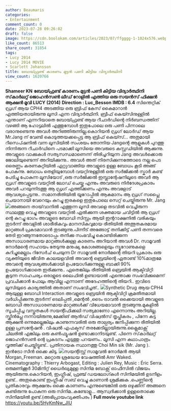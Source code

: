 ```yaml
---
author: Beaumaris
categories:
- Entertainment
comment_count: 0
date: 2023-07-28 09:26:02
draft: false
image: https://cdn.boolokam.com/articles/2023/07/ffgggg-1-1024x576.webp
like_count: 86513
share_count: 31854
tags:
- Lucy 2014
- Lucy 2014 MOVIE
- Scarlett Johansson
title: ബോയ്ഫ്രണ്ട് കാരണം മുട്ടൻ പണി കിട്ടിയ വിദ്യാർത്ഥിനി
view_count: 1620766
---
```


**Shameer KN** **ബോയ്ഫ്രണ്ട് കാരണം മുട്ടൻ പണി കിട്ടിയ വിദ്യാർത്ഥിനി** **സ്‌കാര്‍ലറ്റ് ജൊഹന്‍സണ്‍ ലീഡ് റോളിൽ എത്തിയ ഒരു സയൻസ് ഫിക്ഷൻ ആക്ഷൻ മൂവി** **LUCY (2014)** **Direction : Luc_Besson** **IMDB : 6.4** സിന്തെറ്റിക് ഡ്രഗ് ആയ CPH4 അടങ്ങിയ ഒരു ബ്രിഫ് കേസ് കൈമാറാൻ എത്തിയതായിരുന്നു ലൂസി എന്ന വിദ്യാർത്ഥിനി. ബ്രീഫ് കെയ്സിനുള്ളിൽ എന്താണ് എന്നറിയാതെ ബോയ്ഫ്രണ്ട് ആയ റീചാർഡിന്റെ നിർബന്ധത്തിന് വഴങ്ങി ആ ഹോട്ടലിൽ എത്തുമ്പോൾ ഇതുപോലെ ഒരു പണി പിന്നാലെ വരാനുണ്ടെന്നു അവൾ അറിഞ്ഞിരുന്നില്ല.കൊറിയൻ ഡ്രഗ് ലോർഡ് ആയ Mr.Jang ന് വേണ്ടി കൊടുത്തയക്കപ്പെട്ട ആ ബ്രിഫ് കെയ്സ്... അതുമായി റീസെപ്ഷനിൽ വന്ന ലൂസിയിൽ സംശയം തോന്നിയ Jangന്റെ ആളുകൾ പുറത്തു നിന്നിരുന്ന റീചാർഡിനെ പടമാക്കി ലൂസിയെ അവരുടെ കസ്റ്റഡിയിൽ ആക്കുന്നു. [](https://cdn.boolokam.com/articles/2023/07/fwwww-7.jpg)അവളുടെ വാക്കുകൾ സത്യസന്ധമാണെന്ന് തിരിച്ചറിയുന്ന Jang അവൾക്കൊരു ജോലിയുണ്ടെന്ന് അറിയിക്കുന്നു.. അവൾ അത്‌ നിരസിക്കുന്നത്തോടെ നല്ല പെട ഒരെണ്ണം കരണകുറ്റിയിൽ ഏറ്റുവാങ്ങിയ അവളുടെ ഉള്ള ബോധം കൂടി അങ്ങ് പോകുന്നു. ബോധം തെളിയുമ്പോൾ വയറ്റിനുള്ളിൽ ഒരു സർജിക്കൽ സ്കാർ കണ്ട് പേടിച്ചു പോകുന്ന ലൂസിയോട് ,ഒരു സർജിക്കൽ ഇമ്പ്ലാന്റേഷനിലൂടെ അവർ ആ ഡ്രഗ് അവളുടെ വയറ്റിൽ ലോഡ് ചെയ്തു എന്നും അവരുടെ നിർദേശപ്രകാരം അവർ പറയുന്നിടത്തു ആ ഡ്രഗ് എത്തിക്കണം എന്നും അവളോട് ആവശ്യപ്പെടുന്നു.. സമാനരീതിയിൽ യൂറോപ്പിൽ ആകമാനം ആ ഡ്രഗ് സപ്ലൈ ചെയാനായി വേറെയും കുറച്ചു ഇരകളെ ഇതുപോലെ സെറ്റ് ചെയ്തിരുന്നു Mr. Jang [![](https://cdn.boolokam.com/articles/2023/07/ffgggg-1-1024x576.webp)](https://cdn.boolokam.com/articles/2023/07/ffgggg-1.webp)അങ്ങനെ തായ്‌വാനിൽ എത്തുന്ന ലൂസി അവളെ തടവിൽ വെച്ചിരുന്ന സ്ഥലത്തു വെച്ചു അവളുടെ വയറ്റിൽ ഏൽക്കുന്ന ശക്തമായ ചവിട്ടിൽ ആ ഡ്രഗ് ന്റെ കുറച്ചു ഭാഗം അവളുടെ ബോഡി സിസ്റ്റം ആയി ഇന്ററാക്ഷനിൽ വരികയും തുടർന്ന് അവളിൽ ശാരീരികവും മാനസികവുമായ രീതിയിൽ അത്ഭുതകരമായ മാറ്റങ്ങൾ പ്രകടമാവാൻ തുടങ്ങുന്നു.പിന്നീട് അങ്ങോട്ട് തനിക്കിട്ട് പണി തന്നവരെ തേടി ഇറങ്ങുന്നതോടൊപ്പം തനിക്കു സംഭവിച്ചു കൊണ്ടിരിക്കുന്ന അസാധാരണമായ മാറ്റങ്ങൾക്കുള്ള കാരണം അറിയാൻ അവൾ Dr. സാമൂവൽ നോർമന്റെ സഹായം തേടുന്നു മനുഷ്യ കോശങ്ങളെയും ന്യൂറോണുകളെ കുറിച്ചുമെല്ലാം റിസേർച് ചെയുന്ന Dr സാമൂവൽ നോർമന്റെ തിയറി പ്രകാരം ഒരു വ്യക്തിയുടെ ജീവിത കാലയളവിൽ അവന്റെ ബ്രെയിന്റെ ഏതാണ്ട് 10%മാത്രമേ അവന്റെ ആവശ്യങ്ങൾക്കായി ഉപയോഗിക്കുന്നുള്ളൂ ബാക്കി 90% ഉപയോഗിക്കാതെ ഇരിക്കുന്നു.. ഏതെങ്കിലും രീതിയിൽ ബ്രെയിൻ ആക്ടിവിറ്റി കൂടുന്ന സാഹചര്യം ഒരാളുടെ ലൈഫിൽ ഉണ്ടായാൽ എന്തൊക്ക സംഭവിക്കുമെന്ന് പ്രവചിക്കാൻ പോലും ആവില്ല എന്നാണ് അദേഹത്തിന്റെ തിയറി.. ഇവിടെ ലൂസിയുടെ കാര്യത്തിൽ അതാണ്‌ സംഭവിച്ചത്.. [![](https://cdn.boolokam.com/articles/2023/07/wfwgg-1024x716.jpg)](https://cdn.boolokam.com/articles/2023/07/wfwgg.jpg)Synthetic Drug ആയ CPH4 ആയുള്ള ബോഡി Interaction അവളുടെ ബ്രെയിൻ ആക്ടിവിറ്റി ക്രമതീതമായി വർധിപ്പിക്കുന്നു.തുടർന്ന് ടെലിപ്പതി ,മെന്റൽ ,ടൈം ട്രാവൽ ഒക്കെയായി അവളുടെ ബോഡി അസാധാരണമായ മാറ്റങ്ങൾക്ക് വിധേയമാവാൻ തുടങ്ങുന്നു.മുകളിൽ സൂചിപ്പിച്ച വസ്തുതകൾ സയന്റിഫിക്കലി സത്യമാണോ എന്നൊന്നും അറിയില്ല. സ്ക്രീൻപ്ലേ നന്നായിരുന്നു,മേക്കിങ് ആൻഡ് വിഷ്വൽസ് തൃപ്തികരം , പിന്നേ കട്ട ആക്ഷൻ ഒന്നുമല്ലെങ്കിലും കാണുന്നവരിൽ ഒരു താല്പര്യം ജനിപ്പിക്കുന്ന രീതിയിൽ ഉള്ള പ്രസന്റേഷൻ . വിഷ്വൽ എഫക്ടസ് തരക്കേടില്ലായിരുന്നു.ക്ലൈമാക്സ്‌ ചിലരിൽ എങ്കിലും ഒരു കൺഫ്യൂഷൻ ഉണ്ടാക്കാനിടയുണ്ട്. പിന്നെ സ്‌കാര്‍ലറ്റ് ജൊഹന്‍സണ്‍ ന്റെ പ്രകടനം എടുത്തു പറയണം.. ലൂസി എന്ന കഥാപാത്രം വൃത്തിക്ക് ചെയ്തിട്ടുണ്ട്.. പ്രതിനായക സ്ഥാനത്തു Choi Min sik (Mr. Jang ). ഇൻട്രോ സീൻ ഒക്കെ കിടു. [![](https://cdn.boolokam.com/articles/2023/07/vvvbb.webp)](https://cdn.boolokam.com/articles/2023/07/vvvbb.webp)സയന്റിസ്റ്റ് സാമൂവൽ നോർമൻ ആയി Morgan_Freeman. മറ്റൊരു ശ്രദ്ധേയ വേഷത്തിൽ Amr Waked. Cinematography : Thierry Arbogast, Editing : Julien Rey, Music : Éric Serra. ഒരുമണിക്കൂർ 30മിനിറ്റ് ധൈർഖ്യമുള്ള സിനിമ ബോക്സ്‌ ഓഫീസിൽ വിജയം ആയിരുന്നു.കൊറിയൻ, ഇംഗ്ലീഷ്, ഫ്രഞ്ച് ഡയലോഗ്കൾ സിനിമയിൽ ഉടനീളം ഉണ്ട്.. അതുകൊണ്ട് ഇംഗ്ലീഷ് സബ് വെച്ചു കാണാൻ ശ്രമിക്കുക .പെണ്ണിന്റെ പ്രതികാരവും ആക്ഷനും ഒക്കെ കാണണം എന്നുണ്ടെങ്കിൽ ഒരു ഒഴുക്കിന് അങ്ങനെ കണ്ടിരുന്നു പോകുന്ന ഒരു സിനിമ..കണ്ടോളൂ... ആസ്വദിക്കാൻ ഉള്ളതൊക്കെ സിനിമയിൽ ഉണ്ട്.(അഭിപ്രായംവ്യക്തിപരം ) **Full movie youtube link** https://youtu.be/5HyKmNw_JIU